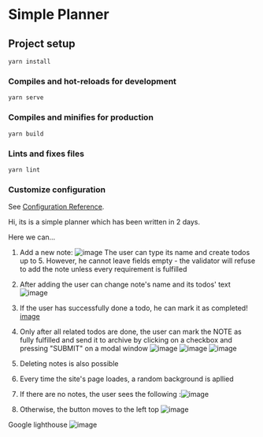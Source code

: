 # Simple Planner

## Project setup
```
yarn install
```

### Compiles and hot-reloads for development
```
yarn serve
```

### Compiles and minifies for production
```
yarn build
```

### Lints and fixes files
```
yarn lint
```

### Customize configuration
See [Configuration Reference](https://cli.vuejs.org/config/).

Hi, its is a simple planner which has been written in 2 days.

Here we can...

1) Add a new note:
  ![image](https://user-images.githubusercontent.com/78899681/142024213-54a372bf-1b9a-4fe8-8e97-500a14152ad0.png)
    The user can type its name and create todos up to 5. However, he cannot leave fields empty - the validator will refuse to add the note unless every requirement is fulfilled
2) After adding the user can change note's name and its todos' text
   ![image](https://user-images.githubusercontent.com/78899681/142025027-8489dc9f-8b05-48d3-aa19-ff4d9be08d0c.png)
3) If the user has successfully done a todo, he can mark it as completed!
   [image](https://user-images.githubusercontent.com/78899681/142025278-d42e70e4-96f0-4224-9011-8b0f21f42720.png)
4) Only after all related todos are done, the user can mark the NOTE as fully fulfilled and send it to archive by clicking on a checkbox and pressing "SUBMIT" on a modal window
  ![image](https://user-images.githubusercontent.com/78899681/142025787-976e9355-feb1-46fc-a503-c177e95b11f5.png)
  ![image](https://user-images.githubusercontent.com/78899681/142025826-831a797d-1564-4a35-b122-39bb231ac48f.png)
  ![image](https://user-images.githubusercontent.com/78899681/142025860-29e1bdf9-9f76-46b5-aea0-0f2bad8867e2.png)
  
5) Deleting notes is also possible
6) Every time the site's page loades, a random background is apllied
7) If there are no notes, the user sees the following
   :![image](https://user-images.githubusercontent.com/78899681/142026734-8bb989bf-634a-4e51-9a03-adec6ca4134a.png)
8) Otherwise, the button moves to the left top
   ![image](https://user-images.githubusercontent.com/78899681/142026890-b59b8d0b-0b36-4468-8eb9-b0dac6082856.png)

Google lighthouse
![image](https://user-images.githubusercontent.com/78899681/142026393-b92124f0-a548-4d5e-9eab-3e1bc7b7674e.png)

